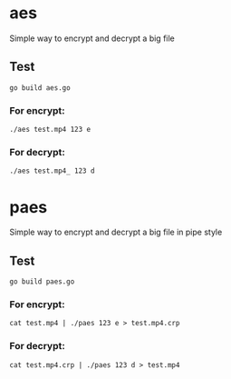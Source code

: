 # aes
Simple way to encrypt and decrypt a big file

## Test

`go build aes.go`

### For encrypt:

`./aes test.mp4 123 e`

### For decrypt:

`./aes test.mp4_ 123 d`


# paes
Simple way to encrypt and decrypt a big file in pipe style

## Test

`go build paes.go`

### For encrypt:

`cat test.mp4 | ./paes 123 e > test.mp4.crp`

### For decrypt:

`cat test.mp4.crp | ./paes 123 d > test.mp4`


